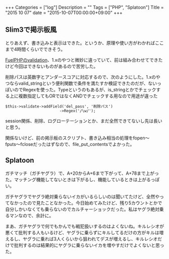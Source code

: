 +++
Categories = ["log"]
Description = ""
Tags = ["PHP", "Splatoon"]
Title = "2015 10 07"
date = "2015-10-07T00:00:00+09:00"
+++

## Slim3で掲示板風
とりあえず、書き込みと表示はできた。というか、原理や使い方がわかればここまで4時間くらいでできそう。

[FuelPHPのvalidation](https://github.com/fuelphp/validation/)、1.xのやつと微妙に違っていて、前は組み合わせてできたけど今回はできないものがあるので苦労した。

削除パスは英数字とアンダースコアに対応するので、次のようにした。1.xのやつならvalid_stringという便利関数で条件を満たすか検証できたのだが、ないっぽいのでRegexを使った。Typeというのもあるが、is_stringとかでチェックする上に複数指定してもORではなくANDでチェックする用なので用途が違った

```
$this->validate->addField('del_pass', '削除パス')
                        ->Regex('/\w/');
```

session関係、削除、ログローテーションとか、まだ全然できてないし先は長いと思う。

関係ないけど、前の掲示板のスクリプト、書き込み相当の処理をfopen〜fputs〜fcloseだったはずなので、file_put_contentsでよかった。

## Splatoon
ガチマッチ（ガチヤグラ）で、A+20からA+6まで下がって、A+78まで上がった。マッチング機能してないときは下がるし、機能しているときは上がるっぽい。

ガチヤグラでヤグラ絶対乗らないイカがいるらしいのは聞いてたけど、全然やってなかったので見たことなかった。今日始めてみたけど、残り5カウントとかで自分しかいなくても乗らないのでカルチャーショックだった。私はヤグラ絶対乗るマンなので、余計に。

まあ、ガチヤグラで何でもかんでも戦犯扱いするのはよくないね。キルレシオが悪くて批判する人もいるけど、ヤグラに乗らずにキルしてるだけの方がキルは増えるし、ヤグラに乗れば3人くらいから狙われてデスが増えるし、キルレシオだけで批判するのは結果的にヤグラに乗らないイカを増やすだけでよくないと思った。